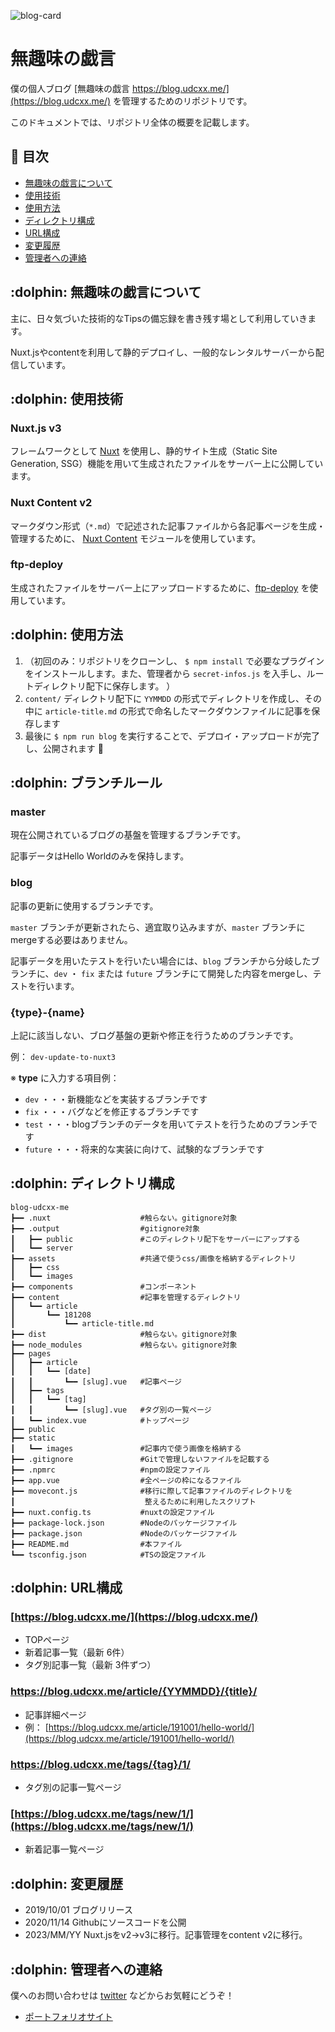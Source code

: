 ![blog-card](https://user-images.githubusercontent.com/54884080/99138597-10cf9200-2675-11eb-8e29-c4d47ad39913.png)

# 無趣味の戯言

僕の個人ブログ [無趣味の戯言 https://blog.udcxx.me/](https://blog.udcxx.me/) を管理するためのリポジトリです。

このドキュメントでは、リポジトリ全体の概要を記載します。

## :dolphin: 目次

* <a href="#about_blog">無趣味の戯言について</a>
* <a href="#technology">使用技術</a>
* <a href="#how_to_use">使用方法</a>
* <a href="#directory">ディレクトリ構成</a>
* <a href="#url">URL構成</a>
* <a href="#history">変更履歴</a>
* <a href="#contact">管理者への連絡</a>



<h2 id="about_blog"> :dolphin: 無趣味の戯言について</h2>

主に、日々気づいた技術的なTipsの備忘録を書き残す場として利用していきます。

Nuxt.jsやcontentを利用して静的デプロイし、一般的なレンタルサーバーから配信しています。


<h2 id="technology"> :dolphin: 使用技術</h2>

### Nuxt.js v3

フレームワークとして [Nuxt](https://nuxt.com/) を使用し、静的サイト生成（Static Site Generation, SSG）機能を用いて生成されたファイルをサーバー上に公開しています。

### Nuxt Content v2 

マークダウン形式（`*.md`）で記述された記事ファイルから各記事ページを生成・管理するために、 [Nuxt Content](https://content.nuxtjs.org/) モジュールを使用しています。

### ftp-deploy

生成されたファイルをサーバー上にアップロードするために、[ftp-deploy](https://www.npmjs.com/package/ftp-deploy) を使用しています。



<h2 id="how_to_use"> :dolphin: 使用方法</h2>

1. （初回のみ：リポジトリをクローンし、 `$ npm install` で必要なプラグインをインストールします。また、管理者から `secret-infos.js` を入手し、ルートディレクトリ配下に保存します。 ）
2. `content/` ディレクトリ配下に `YYMMDD` の形式でディレクトリを作成し、その中に `article-title.md` の形式で命名したマークダウンファイルに記事を保存します
3. 最後に `$ npm run blog` を実行することで、デプロイ・アップロードが完了し、公開されます :tada:



<h2 id="branch"> :dolphin: ブランチルール</h2>

### master

現在公開されているブログの基盤を管理するブランチです。

記事データはHello Worldのみを保持します。

### blog

記事の更新に使用するブランチです。

`master` ブランチが更新されたら、適宜取り込みますが、`master` ブランチにmergeする必要はありません。

記事データを用いたテストを行いたい場合には、`blog` ブランチから分岐したブランチに、`dev` ・ `fix` または `future` ブランチにて開発した内容をmergeし、テストを行います。

### {type}-{name}

上記に該当しない、ブログ基盤の更新や修正を行うためのブランチです。

例： `dev-update-to-nuxt3`

※ **type** に入力する項目例：

* `dev` ・・・新機能などを実装するブランチです
* `fix` ・・・バグなどを修正するブランチです
* `test` ・・・blogブランチのデータを用いてテストを行うためのブランチです
* `future` ・・・将来的な実装に向けて、試験的なブランチです



<h2 id="directory"> :dolphin: ディレクトリ構成</h2>

```
blog-udcxx-me
┣━━ .nuxt                    #触らない。gitignore対象
┣━━ .output                  #gitignore対象
┃   ┣━━ public               #このディレクトリ配下をサーバーにアップする
┃   ┗━━ server
┣━━ assets                   #共通で使うcss/画像を格納するディレクトリ
┃   ┣━━ css
┃   ┗━━ images
┣━━ components               #コンポーネント
┣━━ content                  #記事を管理するディレクトリ
┃   ┗━━ article
┃       ┗━━ 181208
┃           ┗━━ article-title.md
┣━━ dist                     #触らない。gitignore対象
┣━━ node_modules             #触らない。gitignore対象
┣━━ pages
┃   ┣━━ article
┃   ┃   ┗━━ [date]
┃   ┃       ┗━━ [slug].vue   #記事ページ
┃   ┣━━ tags
┃   ┃   ┗━━ [tag]
┃   ┃       ┗━━ [slug].vue   #タグ別の一覧ページ
┃   ┗━━ index.vue            #トップページ
┣━━ public
┣━━ static
┃   ┗━━ images               #記事内で使う画像を格納する
┣━━ .gitignore               #Gitで管理しないファイルを記載する
┣━━ .npmrc                   #npmの設定ファイル
┣━━ app.vue                  #全ページの枠になるファイル
┣━━ movecont.js              #移行に際して記事ファイルのディレクトリを
┃                             整えるために利用したスクリプト
┣━━ nuxt.config.ts           #nuxtの設定ファイル
┣━━ package-lock.json        #Nodeのパッケージファイル
┣━━ package.json             #Nodeのパッケージファイル
┣━━ README.md                #本ファイル
┗━━ tsconfig.json            #TSの設定ファイル
```


<h2 id="url"> :dolphin: URL構成</h2>

### [https://blog.udcxx.me/](https://blog.udcxx.me/)

- TOPページ
- 新着記事一覧（最新 6件）
- タグ別記事一覧（最新 3件ずつ）

### https://blog.udcxx.me/article/{YYMMDD}/{title}/

- 記事詳細ページ
- 例： [https://blog.udcxx.me/article/191001/hello-world/](https://blog.udcxx.me/article/191001/hello-world/)

### https://blog.udcxx.me/tags/{tag}/1/

- タグ別の記事一覧ページ

### [https://blog.udcxx.me/tags/new/1/](https://blog.udcxx.me/tags/new/1/)

- 新着記事一覧ページ


<h2 id="history"> :dolphin: 変更履歴</h2>

* 2019/10/01    ブログリリース
* 2020/11/14    Githubにソースコードを公開
* 2023/MM/YY    Nuxt.jsをv2→v3に移行。記事管理をcontent v2に移行。



<h2 id="contact"> :dolphin: 管理者への連絡</h2>

僕へのお問い合わせは [twitter](https://twitter.com/udc_xx) などからお気軽にどうぞ！

* [ポートフォリオサイト](https://udcxx.me/)
